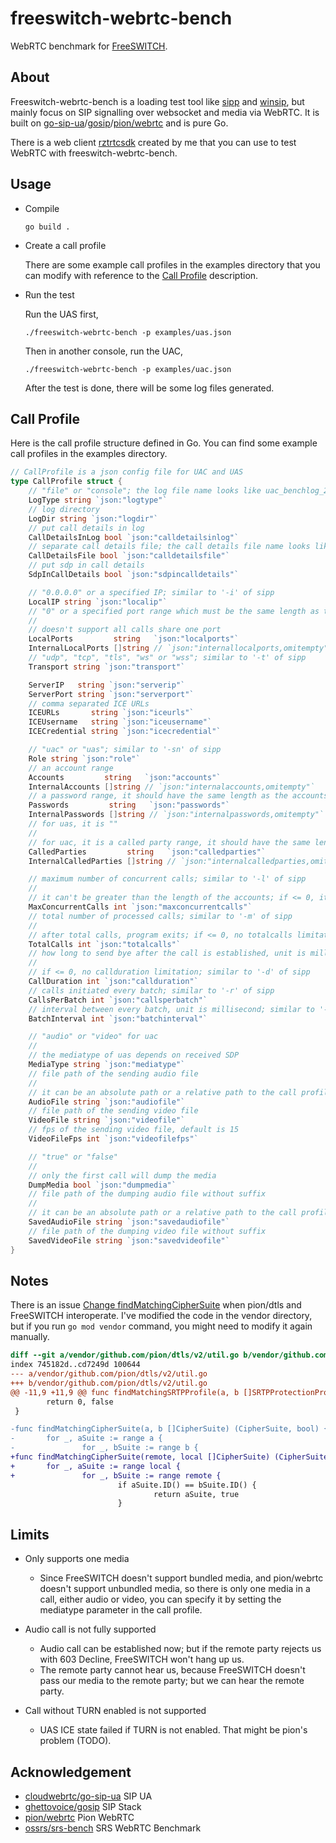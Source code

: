 # freeswitch-webrtc-bench

WebRTC benchmark for [FreeSWITCH](https://github.com/signalwire/freeswitch).

## About

Freeswitch-webrtc-bench is a loading test tool like [sipp](http://sipp.sourceforge.net/) and [winsip](http://www.touchstone-inc.com/winsip.php), but mainly focus on SIP signalling over websocket and media via WebRTC. It is built on [go-sip-ua](https://github.com/PieerePi/gosip/tree/rtc_bench)/[gosip](https://github.com/PieerePi/go-sip-ua/tree/rtc_bench)/[pion/webrtc](https://github.com/pion/webrtc) and is pure Go.

There is a web client [rztrtcsdk](https://github.com/PieerePi/rztrtcsdk/blob/master/sdk/sdkdemo.html) created by me that you can use to test WebRTC with freeswitch-webrtc-bench.

## Usage

- Compile

  `go build .`

- Create a call profile

  There are some example call profiles in the examples directory that you can modify with reference to the [Call Profile](#call-profile) description.

- Run the test

  Run the UAS first,

  `./freeswitch-webrtc-bench -p examples/uas.json`

  Then in another console, run the UAC,

  `./freeswitch-webrtc-bench -p examples/uac.json`

  After the test is done, there will be some log files generated.

## Call Profile

Here is the call profile structure defined in Go. You can find some example call profiles in the examples directory.

```Go
// CallProfile is a json config file for UAC and UAS
type CallProfile struct {
	// "file" or "console"; the log file name looks like uac_benchlog_202103261437.log
	LogType string `json:"logtype"`
	// log directory
	LogDir string `json:"logdir"`
	// put call details in log
	CallDetailsInLog bool `json:"calldetailsinlog"`
	// separate call details file; the call details file name looks like uac_calldetails_202103261437.json
	CallDetailsFile bool `json:"calldetailsfile"`
	// put sdp in call details
	SdpInCallDetails bool `json:"sdpincalldetails"`

	// "0.0.0.0" or a specified IP; similar to '-i' of sipp
	LocalIP string `json:"localip"`
	// "0" or a specified port range which must be the same length as the accounts; similar to '-p' of sipp
	//
	// doesn't support all calls share one port
	LocalPorts         string   `json:"localports"`
	InternalLocalPorts []string // `json:"internallocalports,omitempty"`
	// "udp", "tcp", "tls", "ws" or "wss"; similar to '-t' of sipp
	Transport string `json:"transport"`

	ServerIP   string `json:"serverip"`
	ServerPort string `json:"serverport"`
	// comma separated ICE URLs
	ICEURLs       string `json:"iceurls"`
	ICEUsername   string `json:"iceusername"`
	ICECredential string `json:"icecredential"`

	// "uac" or "uas"; similar to '-sn' of sipp
	Role string `json:"role"`
	// an account range
	Accounts         string   `json:"accounts"`
	InternalAccounts []string // `json:"internalaccounts,omitempty"`
	// a password range, it should have the same length as the accounts
	Passwords         string   `json:"passwords"`
	InternalPasswords []string // `json:"internalpasswords,omitempty"`
	// for uas, it is ""
	//
	// for uac, it is a called party range, it should have the same length as the accounts
	CalledParties         string   `json:"calledparties"`
	InternalCalledParties []string // `json:"internalcalledparties,omitempty"`

	// maximum number of concurrent calls; similar to '-l' of sipp
	//
	// it can't be greater than the length of the accounts; if <= 0, it will be set to the length of the accounts
	MaxConcurrentCalls int `json:"maxconcurrentcalls"`
	// total number of processed calls; similar to '-m' of sipp
	//
	// after total calls, program exits; if <= 0, no totalcalls limitation
	TotalCalls int `json:"totalcalls"`
	// how long to send bye after the call is established, unit is millisecond
	//
	// if <= 0, no callduration limitation; similar to '-d' of sipp
	CallDuration int `json:"callduration"`
	// calls initiated every batch; similar to '-r' of sipp
	CallsPerBatch int `json:"callsperbatch"`
	// interval between every batch, unit is millisecond; similar to '-rp' of sipp
	BatchInterval int `json:"batchinterval"`

	// "audio" or "video" for uac
	//
	// the mediatype of uas depends on received SDP
	MediaType string `json:"mediatype"`
	// file path of the sending audio file
	//
	// it can be an absolute path or a relative path to the call profile
	AudioFile string `json:"audiofile"`
	// file path of the sending video file
	VideoFile string `json:"videofile"`
	// fps of the sending video file, default is 15
	VideoFileFps int `json:"videofilefps"`

	// "true" or "false"
	//
	// only the first call will dump the media
	DumpMedia bool `json:"dumpmedia"`
	// file path of the dumping audio file without suffix
	//
	// it can be an absolute path or a relative path to the call profile
	SavedAudioFile string `json:"savedaudiofile"`
	// file path of the dumping video file without suffix
	SavedVideoFile string `json:"savedvideofile"`
}
```

## Notes

There is an issue [Change findMatchingCipherSuite](https://github.com/pion/dtls/pull/350) when pion/dtls and FreeSWITCH interoperate. I've modified the code in the vendor directory, but if you run `go mod vendor` command, you might need to modify it again manually.

```patch
diff --git a/vendor/github.com/pion/dtls/v2/util.go b/vendor/github.com/pion/dtls/v2/util.go
index 745182d..cd7249d 100644
--- a/vendor/github.com/pion/dtls/v2/util.go
+++ b/vendor/github.com/pion/dtls/v2/util.go
@@ -11,9 +11,9 @@ func findMatchingSRTPProfile(a, b []SRTPProtectionProfile) (SRTPProtectionProfil
        return 0, false
 }

-func findMatchingCipherSuite(a, b []CipherSuite) (CipherSuite, bool) { //nolint
-       for _, aSuite := range a {
-               for _, bSuite := range b {
+func findMatchingCipherSuite(remote, local []CipherSuite) (CipherSuite, bool) { //nolint
+       for _, aSuite := range local {
+               for _, bSuite := range remote {
                        if aSuite.ID() == bSuite.ID() {
                                return aSuite, true
                        }
```

## Limits

- Only supports one media
  - Since FreeSWITCH doesn't support bundled media, and pion/webrtc doesn't support unbundled media, so there is only one media in a call, either audio or video, you can specify it by setting the mediatype parameter in the call profile.

- Audio call is not fully supported
  - Audio call can be established now; but if the remote party rejects us with 603 Decline, FreeSWITCH won't hang up us.
  - The remote party cannot hear us, because FreeSWITCH doesn't pass our media to the remote party; but we can hear the remote party.

- Call without TURN enabled is not supported
  - UAS ICE state failed if TURN is not enabled. That might be pion's problem (TODO).

## Acknowledgement

- [cloudwebrtc/go-sip-ua](https://github.com/cloudwebrtc/go-sip-ua) SIP UA
- [ghettovoice/gosip](https://github.com/ghettovoice/gosip) SIP Stack
- [pion/webrtc](https://github.com/pion/webrtc) Pion WebRTC
- [ossrs/srs-bench](https://github.com/ossrs/srs-bench/tree/feature/rtc) SRS WebRTC Benchmark
